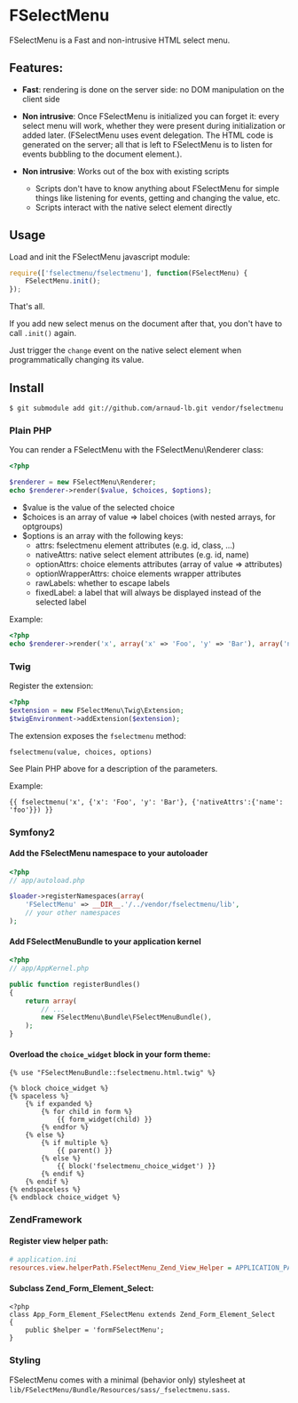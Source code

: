 FSelectMenu
===========

FSelectMenu is a Fast and non-intrusive HTML select menu.

## Features:

- **Fast**: rendering is done on the server side: no DOM manipulation on the client side

- **Non intrusive**: Once FSelectMenu is initialized you can forget it: every select menu will work, whether they were present during initialization or added later. (FSelectMenu uses event delegation. The HTML code is generated on the server; all that is left to FSelectMenu is to listen for events bubbling to the document element.).

- **Non intrusive**: Works out of the box with existing scripts
   - Scripts don't have to know anything about FSelectMenu for simple things like listening for events, getting and changing the value, etc.
   - Scripts interact with the native select element directly

Usage
-----

Load and init the FSelectMenu javascript module:

``` javascript
require(['fselectmenu/fselectmenu'], function(FSelectMenu) {
    FSelectMenu.init();
});
```

That's all.

If you add new select menus on the document after that, you don't have to call `.init()` again.

Just trigger the `change` event on the native select element when programmatically changing its value.

Install
-------

```
$ git submodule add git://github.com/arnaud-lb.git vendor/fselectmenu
```

### Plain PHP

You can render a FSelectMenu with the FSelectMenu\Renderer class:

``` php
<?php

$renderer = new FSelectMenu\Renderer;
echo $renderer->render($value, $choices, $options);
```

 - $value is the value of the selected choice
 - $choices is an array of value => label choices (with nested arrays, for optgroups)
 - $options is an array with the following keys:
   - attrs: fselectmenu element attributes (e.g. id, class, ...)
   - nativeAttrs: native select element attributes (e.g. id, name)
   - optionAttrs: choice elements attributes (array of value => attributes)
   - optionWrapperAttrs: choice elements wrapper attributes
   - rawLabels: whether to escape labels
   - fixedLabel: a label that will always be displayed instead of the selected label

Example:

``` php
<?php
echo $renderer->render('x', array('x' => 'Foo', 'y' => 'Bar'), array('nativeAttrs' => array('name' => 'foo')));
```

### Twig

Register the extension:

``` php
<?php
$extension = new FSelectMenu\Twig\Extension;
$twigEnvironment->addExtension($extension);
```

The extension exposes the `fselectmenu` method:

    fselectmenu(value, choices, options)

See Plain PHP above for a description of the parameters.

Example:

``` jinja
{{ fselectmenu('x', {'x': 'Foo', 'y': 'Bar'}, {'nativeAttrs':{'name': 'foo'}}) }}
```

### Symfony2

#### Add the FSelectMenu namespace to your autoloader

``` php
<?php
// app/autoload.php

$loader->registerNamespaces(array(
    'FSelectMenu' => __DIR__.'/../vendor/fselectmenu/lib',
    // your other namespaces
);
```

#### Add FSelectMenuBundle to your application kernel

``` php
<?php
// app/AppKernel.php

public function registerBundles()
{
    return array(
        // ...
        new FSelectMenu\Bundle\FSelectMenuBundle(),
    );
}
```

#### Overload the `choice_widget` block in your form theme:

``` jinja
{% use "FSelectMenuBundle::fselectmenu.html.twig" %}

{% block choice_widget %}
{% spaceless %}
    {% if expanded %}
        {% for child in form %}
            {{ form_widget(child) }}
        {% endfor %}
    {% else %}
        {% if multiple %}
            {{ parent() }}
        {% else %}
            {{ block('fselectmenu_choice_widget') }}
        {% endif %}
    {% endif %}
{% endspaceless %}
{% endblock choice_widget %}
```

### ZendFramework

#### Register view helper path:

``` ini
# application.ini
resources.view.helperPath.FSelectMenu_Zend_View_Helper = APPLICATION_PATH "/../vendor/fselectmenu/lib/FSelectMenu/Zend/View/Helper"
```

#### Subclass Zend_Form_Element_Select:

```
<?php
class App_Form_Element_FSelectMenu extends Zend_Form_Element_Select
{
    public $helper = 'formFSelectMenu';
}
```

### Styling

FSelectMenu comes with a minimal (behavior only) stylesheet at `lib/FSelectMenu/Bundle/Resources/sass/_fselectmenu.sass`.